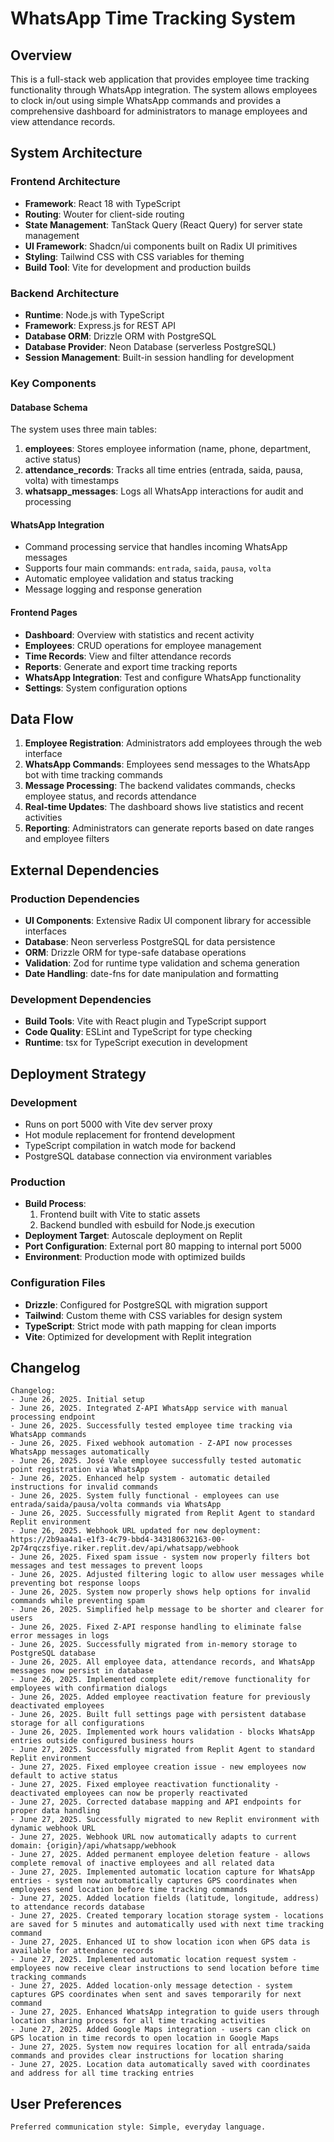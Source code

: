 # WhatsApp Time Tracking System

## Overview

This is a full-stack web application that provides employee time tracking functionality through WhatsApp integration. The system allows employees to clock in/out using simple WhatsApp commands and provides a comprehensive dashboard for administrators to manage employees and view attendance records.

## System Architecture

### Frontend Architecture
- **Framework**: React 18 with TypeScript
- **Routing**: Wouter for client-side routing
- **State Management**: TanStack Query (React Query) for server state management
- **UI Framework**: Shadcn/ui components built on Radix UI primitives
- **Styling**: Tailwind CSS with CSS variables for theming
- **Build Tool**: Vite for development and production builds

### Backend Architecture
- **Runtime**: Node.js with TypeScript
- **Framework**: Express.js for REST API
- **Database ORM**: Drizzle ORM with PostgreSQL
- **Database Provider**: Neon Database (serverless PostgreSQL)
- **Session Management**: Built-in session handling for development

### Key Components

#### Database Schema
The system uses three main tables:
1. **employees**: Stores employee information (name, phone, department, active status)
2. **attendance_records**: Tracks all time entries (entrada, saida, pausa, volta) with timestamps
3. **whatsapp_messages**: Logs all WhatsApp interactions for audit and processing

#### WhatsApp Integration
- Command processing service that handles incoming WhatsApp messages
- Supports four main commands: `entrada`, `saida`, `pausa`, `volta`
- Automatic employee validation and status tracking
- Message logging and response generation

#### Frontend Pages
- **Dashboard**: Overview with statistics and recent activity
- **Employees**: CRUD operations for employee management
- **Time Records**: View and filter attendance records
- **Reports**: Generate and export time tracking reports
- **WhatsApp Integration**: Test and configure WhatsApp functionality
- **Settings**: System configuration options

## Data Flow

1. **Employee Registration**: Administrators add employees through the web interface
2. **WhatsApp Commands**: Employees send messages to the WhatsApp bot with time tracking commands
3. **Message Processing**: The backend validates commands, checks employee status, and records attendance
4. **Real-time Updates**: The dashboard shows live statistics and recent activities
5. **Reporting**: Administrators can generate reports based on date ranges and employee filters

## External Dependencies

### Production Dependencies
- **UI Components**: Extensive Radix UI component library for accessible interfaces
- **Database**: Neon serverless PostgreSQL for data persistence
- **ORM**: Drizzle ORM for type-safe database operations
- **Validation**: Zod for runtime type validation and schema generation
- **Date Handling**: date-fns for date manipulation and formatting

### Development Dependencies
- **Build Tools**: Vite with React plugin and TypeScript support
- **Code Quality**: ESLint and TypeScript for type checking
- **Runtime**: tsx for TypeScript execution in development

## Deployment Strategy

### Development
- Runs on port 5000 with Vite dev server proxy
- Hot module replacement for frontend development
- TypeScript compilation in watch mode for backend
- PostgreSQL database connection via environment variables

### Production
- **Build Process**: 
  1. Frontend built with Vite to static assets
  2. Backend bundled with esbuild for Node.js execution
- **Deployment Target**: Autoscale deployment on Replit
- **Port Configuration**: External port 80 mapping to internal port 5000
- **Environment**: Production mode with optimized builds

### Configuration Files
- **Drizzle**: Configured for PostgreSQL with migration support
- **Tailwind**: Custom theme with CSS variables for design system
- **TypeScript**: Strict mode with path mapping for clean imports
- **Vite**: Optimized for development with Replit integration

## Changelog
```
Changelog:
- June 26, 2025. Initial setup
- June 26, 2025. Integrated Z-API WhatsApp service with manual processing endpoint
- June 26, 2025. Successfully tested employee time tracking via WhatsApp commands
- June 26, 2025. Fixed webhook automation - Z-API now processes WhatsApp messages automatically
- June 26, 2025. José Vale employee successfully tested automatic point registration via WhatsApp
- June 26, 2025. Enhanced help system - automatic detailed instructions for invalid commands
- June 26, 2025. System fully functional - employees can use entrada/saida/pausa/volta commands via WhatsApp
- June 26, 2025. Successfully migrated from Replit Agent to standard Replit environment
- June 26, 2025. Webhook URL updated for new deployment: https://2b9aa4a1-e1f3-4c79-bbd4-343180632163-00-2p74rqczsfiye.riker.replit.dev/api/whatsapp/webhook
- June 26, 2025. Fixed spam issue - system now properly filters bot messages and test messages to prevent loops
- June 26, 2025. Adjusted filtering logic to allow user messages while preventing bot response loops
- June 26, 2025. System now properly shows help options for invalid commands while preventing spam
- June 26, 2025. Simplified help message to be shorter and clearer for users
- June 26, 2025. Fixed Z-API response handling to eliminate false error messages in logs
- June 26, 2025. Successfully migrated from in-memory storage to PostgreSQL database
- June 26, 2025. All employee data, attendance records, and WhatsApp messages now persist in database
- June 26, 2025. Implemented complete edit/remove functionality for employees with confirmation dialogs
- June 26, 2025. Added employee reactivation feature for previously deactivated employees
- June 26, 2025. Built full settings page with persistent database storage for all configurations
- June 26, 2025. Implemented work hours validation - blocks WhatsApp entries outside configured business hours
- June 27, 2025. Successfully migrated from Replit Agent to standard Replit environment
- June 27, 2025. Fixed employee creation issue - new employees now default to active status
- June 27, 2025. Fixed employee reactivation functionality - deactivated employees can now be properly reactivated
- June 27, 2025. Corrected database mapping and API endpoints for proper data handling
- June 27, 2025. Successfully migrated to new Replit environment with dynamic webhook URL
- June 27, 2025. Webhook URL now automatically adapts to current domain: {origin}/api/whatsapp/webhook
- June 27, 2025. Added permanent employee deletion feature - allows complete removal of inactive employees and all related data
- June 27, 2025. Implemented automatic location capture for WhatsApp entries - system now automatically captures GPS coordinates when employees send location before time tracking commands
- June 27, 2025. Added location fields (latitude, longitude, address) to attendance records database
- June 27, 2025. Created temporary location storage system - locations are saved for 5 minutes and automatically used with next time tracking command
- June 27, 2025. Enhanced UI to show location icon when GPS data is available for attendance records
- June 27, 2025. Implemented automatic location request system - employees now receive clear instructions to send location before time tracking commands
- June 27, 2025. Added location-only message detection - system captures GPS coordinates when sent and saves temporarily for next command
- June 27, 2025. Enhanced WhatsApp integration to guide users through location sharing process for all time tracking activities
- June 27, 2025. Added Google Maps integration - users can click on GPS location in time records to open location in Google Maps
- June 27, 2025. System now requires location for all entrada/saida commands and provides clear instructions for location sharing
- June 27, 2025. Location data automatically saved with coordinates and address for all time tracking entries
```

## User Preferences
```
Preferred communication style: Simple, everyday language.
```